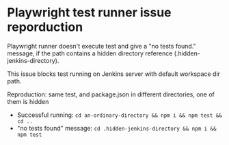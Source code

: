 # Playwright test runner issue reporduction

Playwright runner doesn't execute test and give a "no tests found." message, if the path contains a hidden directory reference (.hidden-jenkins-directory).

This issue blocks test running on Jenkins server with default workspace dir path.

Reproduction: same test, and package.json in different directories, one of them is hidden

- Successful running: `cd an-ordinary-directory && npm i && npm test && cd ..`
- "no tests found" message: `cd .hidden-jenkins-directory && npm i && npm test`
